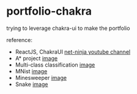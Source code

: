 # portfolio-chakra

trying to leverage chakra-ui to make the portfolio


reference:
- ReactJS, ChakraUI [net-ninja youtube channel](https://www.youtube.com/watch?v=jLd059lbJkw&list=PL4cUxeGkcC9hcnIeryurNMMcGBHp7AYlP&index=9)
- A* project [image](https://github.com/vittin/A-Star)
- Multi-class classification [image](https://www.kaggle.com/datasets/puneet6060/intel-image-classification)
- MNist [image](https://en.wikipedia.org/wiki/MNIST_database)
- Minesweeper [image](https://tenor.com/view/minesweeper-mine-sweeper-fast-speedrun-gif-24760449)
- Snake [image](https://en.wikipedia.org/wiki/Snake_(video_game_genre))
